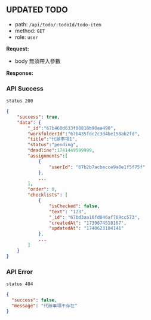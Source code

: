 ## UPDATED TODO

- path: `/api/todo/:todoId/todo-item`
- method: `GET`
- role: `user`

**Request:**

- body 無須帶入參數

**Response:**

### API Success

`status 200`

```json
{
    "success": true,
    "data": {
        "_id":"67b460d633f08818b90aa490",
        "workfolderId":"67b435fdc2c3d4be158ab2fd",
        "title":"代辦事項1",
        "status":"pending",
        "deadline":1741449599999,
        "assignments":[
            {
                "userId": "67b2b7acbecce9a8e1f5f75f"
            },
            ...
        ],
        "order": 0,
        "checklists": [
            {
                "isChecked": false,
                "text": "123",
                "_id": "67bd3aa16fd046af769cc573",
                "createdAt": "1739874518167",
                "updatedAt": "1740623184141"
            },
            ...
        ]
    }
}
```

### API Error

`status 404`

```json
{
  "success": false,
  "message": "代辦事項不存在"
}
```
